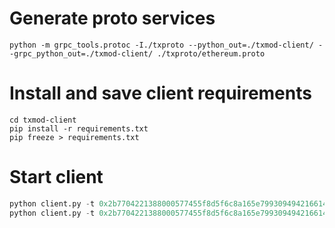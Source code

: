 # Generate proto services
```
python -m grpc_tools.protoc -I./txproto --python_out=./txmod-client/ --grpc_python_out=./txmod-client/ ./txproto/ethereum.proto
```

# Install and save client requirements
```
cd txmod-client
pip install -r requirements.txt
pip freeze > requirements.txt
```

# Start client
```python
python client.py -t 0x2b7704221388000577455f8d5f6c8a165e79930949421661481a3c9bb29a4cbe # get and print transaction info
python client.py -t 0x2b7704221388000577455f8d5f6c8a165e79930949421661481a3c9bb29a4cbe -q # get transaction info and make QR code
```
